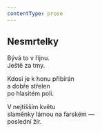 ```yaml
---
contentType: prose
---
```


## Nesmrtelky

Bývá to v říjnu.  
Ještě za tmy.

Kdosi je k honu přibírán  
a dobře střelen  
po hlasitém poli.

V nejtišším květu  
slaměnky lámou na farském —  
poslední žír.
